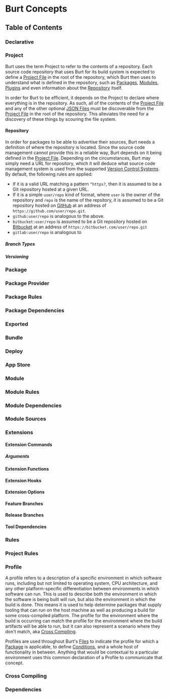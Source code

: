 # Burt Concepts <!-- omit in toc -->

## Table of Contents <!-- omit in toc -->

### Declarative

### Project

Burt uses the term Project to refer to the contents of a repository. Each source code repository that uses
Burt for its build system is expected to define a [Project File](./JSON.md#project-file) in the root of the
repository, which Burt then uses to understand what is defined in the repository, such as
[Packages](#package), [Modules](#module), [Plugins](#plugin) and even information about the
[Repository](#repository) itself.

In order for Burt to be efficient, it depends on the Project to declare where everything is in the repository.
As such, all of the contents of the [Project File](./JSON.md#project-file) and any of the other optional [JSON
Files](./JSON.md#files) must be discoverable from the [Project File](./JSON.md#project-file) in the root of
the repository. This alleviates the need for a discovery of these things by scouring the file system.

#### Repository

In order for packages to be able to advertise their sources, Burt needs a definition of where the repository
is located. Since the source code management cannot provide this in a reliable way, Burt depends on it being
defined in the [Project File](./JSON.md#project). Depending on the circumstances, Burt may simply need a URL
for repository, which it will deduce what source code management system is used from the supported [Version
Control Systems](./Compatibility#version-control-systems). By default, the following rules are applied:

- If it is a valid URL matching a pattern `^https?`, then it is assumed to be a Git repository hosted at a
  given URL.
- If it is a simple `user/repo` kind of format, where `user` is the owner of the repository and `repo` is the
  name of the repsitory, it is assumed to be a Git repository hosted on [GitHub](https://github.com) at an
  address of `https://github.com/user/repo.git`.
- `github:user/repo` is analogous to the above.
- `bitbucket:user/repo` is assumed to be a Git repository hosted on [Bitbucket](https://bitbucket.com) at an
  address of `https://bitbucket.com/user/repo.git`
- `gitlab:user/repo` is analogous to 

##### Branch Types

##### Versioning

### Package

### Package Provider

### Package Rules

### Package Dependencies

### Exported

### Bundle

### Deploy

### App Store

### Module

### Module Rules

### Module Dependencies

### Module Sources

### Extensions

#### Extension Commands

##### Arguments

#### Extension Functions

#### Extension Hooks

#### Extension Options

#### Feature Branches

#### Release Branches

#### Tool Dependencies

### Rules

### Project Rules

### Profile

A profile refers to a description of a specific environment in which software runs, including but not limited
to operating system, CPU architecture, and any other platform-specific differentiation between environments in
which software can run. This is used to describe both the environment in which the software is being built
will run, but also the environment in which the build is done. This means it is used to help determine
packages that supply tooling that can run on the host machine as well as producing a build for some
cross-compiled platform. The profile for the environment where the build is occurring can match the profile
for the environment where the build artifacts will be able to run, but it can also represent a scenario where
they don't match, aka [Cross Compiling](#cross-compiling).

Profiles are used throughout Burt's [Files](./JSON.md#files) to indicate the profile for which a
[Package](#package) is applicable, to define [Conditions](#conditions), and a whole host of functionality in
between. Anything that would be contextual to a particular environment uses this common declaration of a
Profile to communicate that concept.

### Cross Compiling

### Dependencies